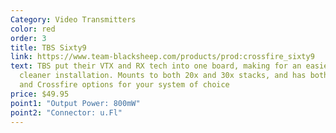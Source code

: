 ```yaml
---
Category: Video Transmitters
color: red
order: 3
title: TBS Sixty9
link: https://www.team-blacksheep.com/products/prod:crossfire_sixty9
text: TBS put their VTX and RX tech into one board, making for an easier and
  cleaner installation. Mounts to both 20x and 30x stacks, and has both Tracer
  and Crossfire options for your system of choice
price: $49.95
point1: "Output Power: 800mW"
point2: "Connector: u.Fl"
---
```

